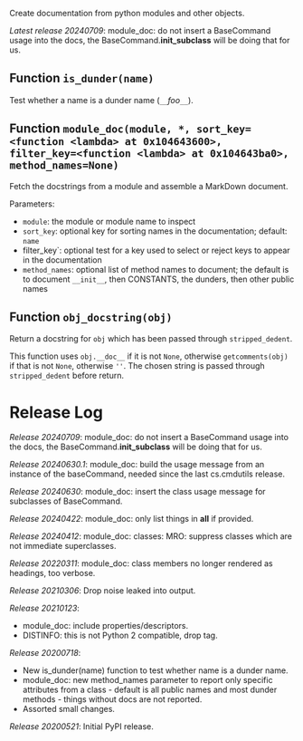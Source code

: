 Create documentation from python modules and other objects.

*Latest release 20240709*:
module_doc: do not insert a BaseCommand usage into the docs, the BaseCommand.__init_subclass__ will be doing that for us.

## Function `is_dunder(name)`

Test whether a name is a dunder name (`__`*foo*`__`).

## Function `module_doc(module, *, sort_key=<function <lambda> at 0x104643600>, filter_key=<function <lambda> at 0x104643ba0>, method_names=None)`

Fetch the docstrings from a module and assemble a MarkDown document.

Parameters:
* `module`: the module or module name to inspect
* `sort_key`: optional key for sorting names in the documentation;
  default: `name`
* filter_key`: optional test for a key used to select or reject keys
  to appear in the documentation
* `method_names`: optional list of method names to document;
  the default is to document `__init__`, then CONSTANTS, the
  dunders, then other public names

## Function `obj_docstring(obj)`

Return a docstring for `obj` which has been passed through `stripped_dedent`.

This function uses `obj.__doc__` if it is not `None`,
otherwise `getcomments(obj)` if that is not `None`,
otherwise `''`.
The chosen string is passed through `stripped_dedent` before return.

# Release Log



*Release 20240709*:
module_doc: do not insert a BaseCommand usage into the docs, the BaseCommand.__init_subclass__ will be doing that for us.

*Release 20240630.1*:
module_doc: build the usage message from an instance of the baseCommand, needed since the last cs.cmdutils release.

*Release 20240630*:
module_doc: insert the class usage message for subclasses of BaseCommand.

*Release 20240422*:
module_doc: only list things in __all__ if provided.

*Release 20240412*:
module_doc: classes: MRO: suppress classes which are not immediate superclasses.

*Release 20220311*:
module_doc: class members no longer rendered as headings, too verbose.

*Release 20210306*:
Drop noise leaked into output.

*Release 20210123*:
* module_doc: include properties/descriptors.
* DISTINFO: this is not Python 2 compatible, drop tag.

*Release 20200718*:
* New is_dunder(name) function to test whether name is a dunder name.
* module_doc: new method_names parameter to report only specific attributes from a class - default is all public names and most dunder methods - things without docs are not reported.
* Assorted small changes.

*Release 20200521*:
Initial PyPI release.
